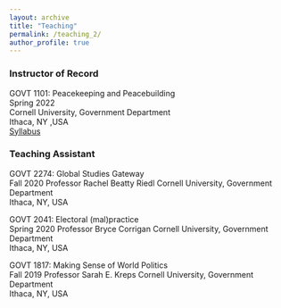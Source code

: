```yaml
---
layout: archive
title: "Teaching"
permalink: /teaching_2/
author_profile: true
---
```


### Instructor of Record
GOVT 1101: Peacekeeping and Peacebuilding \
Spring 2022 \
Cornell University, Government Department \
Ithaca, NY ,USA \
[Syllabus](/files/GOVT1101-102)

### Teaching Assistant
GOVT 2274: Global Studies Gateway \
Fall 2020
Professor Rachel Beatty Riedl
Cornell University, Government Department \
Ithaca, NY, USA 

GOVT 2041: Electoral (mal)practice \
Spring 2020
Professor Bryce Corrigan
Cornell University, Government Department \
Ithaca, NY, USA 

GOVT 1817: Making Sense of World Politics \
Fall 2019
Professor Sarah E. Kreps
Cornell University, Government Department \
Ithaca, NY, USA 
